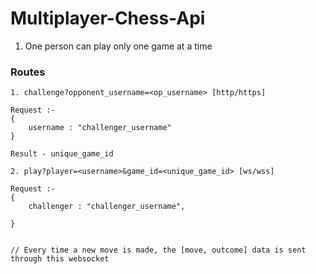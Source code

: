 # Multiplayer-Chess-Api

1. One person can play only one game at a time

### Routes
```
1. challenge?opponent_username=<op_username> [http/https]

Request :- 
{
    username : "challenger_username"
}

Result - unique_game_id
```
```
2. play?player=<username>&game_id=<unique_game_id> [ws/wss]

Request :- 
{
    challenger : "challenger_username",

}


// Every time a new move is made, the [move, outcome] data is sent through this websocket
```